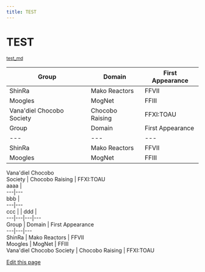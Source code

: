 ```yaml
---
title: TEST
---
```

#  TEST


<small class="github">[test_md](https://github.com/scovitin-vsevolod/test_md)</small>

Group | Domain | First Appearance  
---|---|---  
ShinRa | Mako Reactors | FFVII  
Moogles | MogNet | FFIII  
Vana'diel Chocobo Society | Chocobo Raising | FFXI:TOAU  
Group | Domain | First Appearance  
---|---|---  
ShinRa | Mako Reactors | FFVII  
Moogles | MogNet | FFIII  
Vana'diel Chocobo  
Society | Chocobo Raising | FFXI:TOAU  
aaaa |  
---|---  
bbb |  
---|---  
ccc |  | ddd |  
---|---|---|---  
Group | Domain | First Appearance  
---|---|---  
ShinRa | Mako Reactors | FFVII  
Moogles | MogNet | FFIII  
Vana'diel Chocobo Society | Chocobo Raising | FFXI:TOAU

[Edit this page](https://github.com/scovitin-vsevolod/test_md/edit/master/readme.md)
